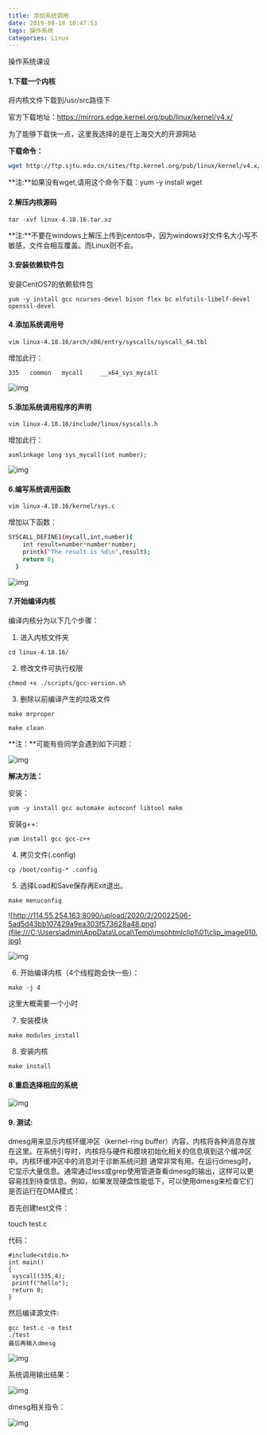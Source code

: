 ```yaml
---
title: 添加系统调用
date: 2019-08-18 16:47:53
tags: 操作系统
categories: Linux
---
```


操作系统课设

<!--more-->

#### 1.下载一个内核

将内核文件下载到/usr/src路径下

官方下载地址：https://mirrors.edge.kernel.org/pub/linux/kernel/v4.x/

 

为了能够下载快一点，这里我选择的是在上海交大的开源网站

**下载命令：**

```bash
wget http://ftp.sjtu.edu.cn/sites/ftp.kernel.org/pub/linux/kernel/v4.x/linux-4.18.16.tar.xz
```

 

**注:**如果没有wget,请用这个命令下载：yum -y install wget

 

#### 2.解压内核源码

`tar -xvf linux-4.18.16.tar.xz`

 

**注:**不要在windows上解压上传到centos中，因为windows对文件名大小写不敏感，文件会相互覆盖。而Linux则不会。

 

#### 3.安装依赖软件包

安装CentOS7的依赖软件包

```
yum -y install gcc ncurses-devel bison flex bc elfutils-libelf-devel openssl-devel
```



#### 4.添加系统调用号

`vim linux-4.18.16/arch/x86/entry/syscalls/syscall_64.tbl`

 

增加此行：

`335   common   mycall     __x64_sys_mycall`

 

![img](file:///C:\Users\admin\AppData\Local\Temp\msohtmlclip1\01\clip_image002.jpg)

 

#### 5.添加系统调用程序的声明

`vim linux-4.18.16/include/linux/syscalls.h`

 

增加此行：

`asmlinkage long sys_mycall(int number);`

 

![img](file:///C:\Users\admin\AppData\Local\Temp\msohtmlclip1\01\clip_image004.jpg)

 

#### 6.编写系统调用函数

`vim linux-4.18.16/kernel/sys.c`

 

增加以下函数：

```bash
SYSCALL_DEFINE1(mycall,int,number){
	int result=number*number*number;
	printk("The result is %d\n",result);
	return 0;
  }
```

 

![img](file:///C:\Users\admin\AppData\Local\Temp\msohtmlclip1\01\clip_image006.jpg)

 

#### 7.开始编译内核

编译内核分为以下几个步骤：

1)    进入内核文件夹

`cd linux-4.18.16/  `

 

2)    修改文件可执行权限

`chmod +x ./scripts/gcc-version.sh  `

 

3)    删除以前编译产生的垃圾文件

`make mrproper`

`make clean`

 

**注：**可能有些同学会遇到如下问题：

![img](file:///C:\Users\admin\AppData\Local\Temp\msohtmlclip1\01\clip_image008.jpg)

**解决方法：**

安装：

`yum -y install gcc automake autoconf libtool make`

安装g++:

`yum install gcc gcc-c++`

 

4)    拷贝文件(.config)

`cp /boot/config-* .config` 

 

5)    选择Load和Save保存再Exit退出。

`make menuconfig`      

 

![http://114.55.254.163:8090/upload/2020/2/20022506-5ad5d43bb107429a9ea303f573628a48.png](file:///C:\Users\admin\AppData\Local\Temp\msohtmlclip1\01\clip_image010.jpg)

 

![img](file:///C:\Users\admin\AppData\Local\Temp\msohtmlclip1\01\clip_image012.jpg)

 

6)    开始编译内核（4个线程跑会快一些）：

`make -j 4`  

这里大概需要一个小时

 

7)    安装模块

`make modules_install`     

 

8)    安装内核

`make install`         

 

 

#### 8.重启选择相应的系统

![img](file:///C:\Users\admin\AppData\Local\Temp\msohtmlclip1\01\clip_image014.jpg)

 

 

####  9. 测试:

dmesg用来显示内核环缓冲区（kernel-ring buffer）内容，内核将各种消息存放在这里。在系统引导时，内核将与硬件和模块初始化相关的信息填到这个缓冲区中。内核环缓冲区中的消息对于诊断系统问题 通常非常有用。在运行dmesg时，它显示大量信息。通常通过less或grep使用管道查看dmesg的输出，这样可以更容易找到待查信息。例如，如果发现硬盘性能低下，可以使用dmesg来检查它们是否运行在DMA模式：

 

首先创建test文件：

touch test.c

代码：

```
#include<stdio.h>
int main()
{
 syscall(335,4);
 printf("hello");
 return 0;
}
```

 

然后编译源文件:

```
gcc test.c -o test
./test
最后再输入dmesg
```

![img](file:///C:\Users\admin\AppData\Local\Temp\msohtmlclip1\01\clip_image016.jpg)

 

系统调用输出结果：

![img](file:///C:\Users\admin\AppData\Local\Temp\msohtmlclip1\01\clip_image018.jpg)

 

dmesg相关指令：

![img](file:///C:\Users\admin\AppData\Local\Temp\msohtmlclip1\01\clip_image020.jpg)

 